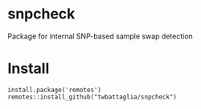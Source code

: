 # snpcheck
Package for internal SNP-based sample swap detection

# Install
```
install.package('remotes')
remotes::install_github("twbattaglia/snpcheck")
```
